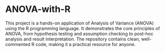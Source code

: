 # ANOVA-with-R
This project is a hands-on application of Analysis of Variance (ANOVA) using the R programming language. It demonstrates the core principles of ANOVA, from hypothesis testing and assumption checking to post-hoc analysis and result interpretation. The repository contains clean, well-commented R code, making it a practical resource for anyone.

